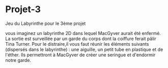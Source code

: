 # Projet-3
Jeu du Labyrinthe pour le 3ème projet

vous imaginez un labyrinthe 2D dans lequel MacGyver aurait été enfermé.
La sortie est surveillée par un garde du corps dont la coiffure ferait pâlir Tina Turner.
Pour le distraire,il vous faut réunir les éléments suivants (dispersés dans le labyrinthe) 
: une aiguille, un petit tube en plastique et de l'éther.
Ils permettront à MacGyver de créer une seringue et d'endormir notre garde.